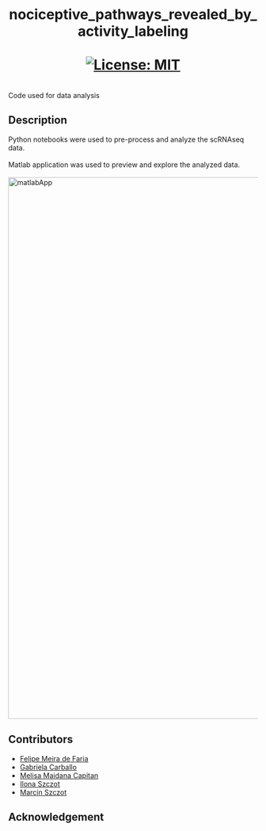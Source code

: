 # <div align="center">nociceptive_pathways_revealed_by_activity_labeling<br><br>[![License: MIT](https://img.shields.io/badge/License-MIT-yellow.svg)](https://opensource.org/licenses/MIT) 
</div>
<br>Code used for data analysis

## Description
Python notebooks were used to pre-process and analyze the scRNAseq data.<br><br>
Matlab application was used to preview and explore the analyzed data.<br><br>
<img width="2053" height="1095" alt="matlabApp" src="https://github.com/user-attachments/assets/795622ad-289b-4e70-980a-ee0a29b693f4" />


## Contributors
- [Felipe Meira de Faria](https://liu.se/en/employee/felme19)
- [Gabriela Carballo](https://liu.se/en/employee/gabca19)
- [Melisa Maidana Capitan](https://github.com/melisamc89)
- [Ilona Szczot](https://liu.se/en/employee/ilosz01)
- [Marcin Szczot](https://liu.se/en/employee/marsz29)

## Acknowledgement
